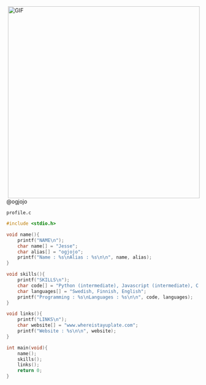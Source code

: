 <img hight="400" width="500" alt="GIF" align="right" src="https://github.com/ogjojo/ogjojo/static/microsoftparty.gif">
@ogjojo

`profile.c`
```c
#include <stdio.h>

void name(){
	printf("NAME\n");
	char name[] = "Jesse";
	char alias[] = "ogjojo";
	printf("Name : %s\nAlias : %s\n\n", name, alias);
}

void skills(){
	printf("SKILLS\n");
	char code[] = "Python (intermediate), Javascript (intermediate), C (noob)";
	char languages[] = "Swedish, Finnish, English";
	printf("Programming : %s\nLanguages : %s\n\n", code, languages);
}

void links(){
	printf("LINKS\n");
	char website[] = "www.whereistayuplate.com";
	printf("Website : %s\n\n", website);
}

int main(void){
	name();
	skills();
	links();
	return 0;
}
```
